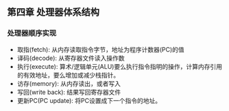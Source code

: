 ## 第四章 处理器体系结构

### 处理器顺序实现

* 取指(fetch): 从内存读取指令字节，地址为程序计数器(PC)的值
* 译码(decode): 从寄存器文件读入操作数
* 执行(execute): 算术/逻辑单元(ALU)要么执行指令指明的操作，计算内存引用的有效地址，要么增加或减少栈指针。
* 访存(memory): 从内存读出，或者写入
* 写回(write back): 结果写回寄存器文件
* 更新PC(PC update): 将PC设置成下一个指令的地址。